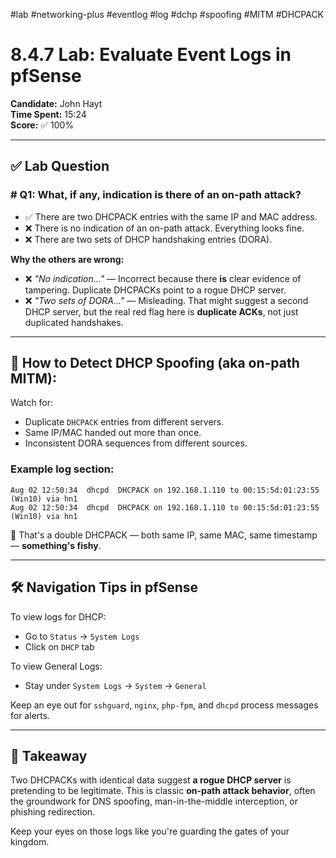 #lab #networking-plus #eventlog #log #dchp #spoofing #MITM #DHCPACK 
# 8.4.7 Lab: Evaluate Event Logs in pfSense  
**Candidate:** John Hayt  
**Time Spent:** 15:24  
**Score:** ✅ 100%

---

## ✅ Lab Question

### # Q1: What, if any, indication is there of an on-path attack?

- ✅ There are two DHCPACK entries with the same IP and MAC address.  
- ❌ There is no indication of an on-path attack. Everything looks fine.  
- ❌ There are two sets of DHCP handshaking entries (DORA).

**Why the others are wrong:**

- ❌ *"No indication..."* — Incorrect because there **is** clear evidence of tampering. Duplicate DHCPACKs point to a rogue DHCP server.  
- ❌ *"Two sets of DORA..."* — Misleading. That might suggest a second DHCP server, but the real red flag here is **duplicate ACKs**, not just duplicated handshakes.

---

## 🧱 How to Detect DHCP Spoofing (aka on-path MITM):
Watch for:
- Duplicate `DHCPACK` entries from different servers.
- Same IP/MAC handed out more than once.
- Inconsistent DORA sequences from different sources.

### Example log section:
```
Aug 02 12:50:34  dhcpd  DHCPACK on 192.168.1.110 to 00:15:5d:01:23:55 (Win10) via hn1  
Aug 02 12:50:34  dhcpd  DHCPACK on 192.168.1.110 to 00:15:5d:01:23:55 (Win10) via hn1
```
🛑 That's a double DHCPACK — both same IP, same MAC, same timestamp — **something's fishy**.

---

## 🛠️ Navigation Tips in pfSense

To view logs for DHCP:
- Go to `Status` → `System Logs`
- Click on `DHCP` tab

To view General Logs:
- Stay under `System Logs` → `System` → `General`

Keep an eye out for `sshguard`, `nginx`, `php-fpm`, and `dhcpd` process messages for alerts.

---

## 🔐 Takeaway

Two DHCPACKs with identical data suggest **a rogue DHCP server** is pretending to be legitimate. This is classic **on-path attack behavior**, often the groundwork for DNS spoofing, man-in-the-middle interception, or phishing redirection.

Keep your eyes on those logs like you're guarding the gates of your kingdom.

```
